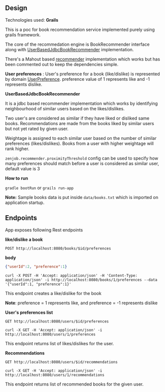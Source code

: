 
**Design**
--
Technologies used: **Grails**

This is a poc for book recommendation service implemented purely using grails framework.

The core of the recommedation engine is BookRecommender interface along with [UserBasedJdbcBookRecommender](https://github.com/snimavat/zenjob/blob/master/src/main/groovy/com/zenjob/recommender/UserBasedJdbcBookRecommender.groovy) 
implementation.

There's a Mahout based [recommender](https://github.com/snimavat/zenjob/blob/master/src/main/groovy/com/zenjob/recommender/MahoutBookRecommender.groovy) implementation which works but has been commented out to keep the dependencies 
simple.


**User preferences** :
User's preference for a book (like/dislike) is represented by domain [UserPreference](https://github.com/snimavat/zenjob/blob/master/grails-app/domain/com/zenjob/recommender/UserPreference.groovy).
preference value of 1 represents like and -1 represents dislike.



****UserBasedJdbcBookRecommender****

It is a jdbc based recommender implementation which works by identifying neighbourhood of similar users based on the 
likes/dislikes. 

Two user's are considered as similar if they have liked or disliked same books.
Recommendations are made from the books liked by similar users but not yet rated by given user. 

Weightage is assigned to each similar user based on the number of similar preferences (likes/dislikes). Books from a 
user with higher weightage will rank higher. 

```zenjob.recommender.proximityThreshold``` config can be used to specify how many preferences should match before a 
user is
 considered as similar user, default value is 3


**How to run**

```gradle bootRun``` or ```grails run-app```


**Note:** Sample books data is put inside ```data/books.txt``` which is imported on application startup. 

****Endpoints****
--

App exposes following Rest endpoints 

****like/dislike a book****

```POST http://localhost:8080/books/$id/preferences```

****body****
```json
{"userId":2, "preference":1}
```


```
curl -X POST -H 'Accept: application/json' -H 'Content-Type: application/json' -i http://localhost:8080/books/1/preferences --data '{"userId":1, "preference":1}'
```

This endpoint creates a like/dislike for the book

**Note**: preference = 1 represents like, and preference = -1 represents dislike




****User's preferences list****

```GET http://localhost:8080/users/$id/preferences```


```
curl -X GET -H 'Accept: application/json' -i http://localhost:8080/users/1/preferences
```



This endpoint returns list of likes/dislikes for the user.

****Recommendations****

```GET http://localhost:8080/users/$id/recommendations```

```
curl -X GET -H 'Accept: application/json' -i http://localhost:8080/users/1/recommendations
```


This endpoint returns list of recommended books for the given user.

